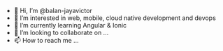 - 👋 Hi, I’m @balan-jayavictor
- 👀 I’m interested in web, mobile, cloud native development and devops
- 🌱 I’m currently learning Angular & Ionic
- 💞️ I’m looking to collaborate on ...
- 📫 How to reach me ...

<!---
balan-jayavictor/balan-jayavictor is a ✨ special ✨ repository because its `README.md` (this file) appears on your GitHub profile.
You can click the Preview link to take a look at your changes.
--->
